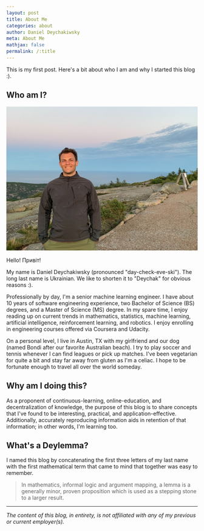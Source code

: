 ```yaml
---
layout: post
title: About Me
categories: about
author: Daniel Deychakiwsky
meta: About Me
mathjax: false
permalink: /:title
---
```


This is my first post. Here's a bit about who I am and why I started this blog :).

## Who am I?

![acadia-portrait](/assets/images/acadia.jpg)

Hello! Привіт!

My name is Daniel Deychakiwsky (pronounced "day-check-eve-ski"). The long last name is Ukrainian.
We like to shorten it to "Deychak" for obvious reasons :).

Professionally by day, I'm a senior machine learning engineer.
I have about 10 years of software engineering experience,
two Bachelor of Science (BS) degrees, and a Master of Science (MS) degree.
In my spare time, I enjoy reading up on current trends in mathematics, statistics,
machine learning, artificial intelligence, reinforcement learning,
and robotics. I enjoy enrolling in engineering courses offered via
Coursera and Udacity.

On a personal level, I live in Austin, TX with my girlfriend and our dog (named Bondi
after our favorite Australian beach). I try to play soccer and tennis
whenever I can find leagues or pick up matches. I've been vegetarian for quite a bit
and stay far away from gluten as I'm a celiac. I hope to be fortunate enough to travel
all over the world someday.

## Why am I doing this?

As a proponent of continuous-learning,
online-education, and decentralization of knowledge,
the purpose of this blog is to share concepts that I've found to be interesting,
practical, and application-effective. Additionally, accurately reproducing
information aids in retention of that information; in other words, I'm learning too.

## What's a Deylemma?

I named this blog by concatenating the first three letters of my last name with
the first mathematical term that came to mind that together was easy to remember.

> In mathematics, informal logic and argument mapping,
>a lemma is a generally minor, proven proposition which is used as a
>stepping stone to a larger result.

----

_The content of this blog, in entirety,
is not affiliated with any of my previous 
or current employer(s)._
